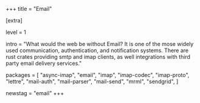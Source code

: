 +++
title = "Email"

[extra]

level = 1

intro = "What would the web be without Email? It is one of the mose widely used communication, authentication, and notification systems. There are rust crates providing smtp and imap clients, as well integrations with third party email delivery services."

packages = [
  "async-imap",
  "email",
  "imap",
  "imap-codec",
  "imap-proto",
  "lettre",
  "mail-auth",
  "mail-parser",
  "mail-send",
  "mrml",
  "sendgrid",
]

newstag = "email"
+++
